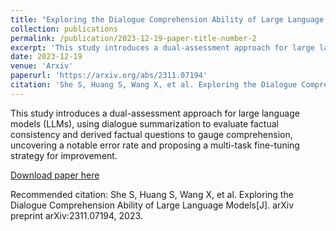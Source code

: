 ```yaml
---
title: "Exploring the Dialogue Comprehension Ability of Large Language Models"
collection: publications
permalink: /publication/2023-12-19-paper-title-number-2
excerpt: 'This study introduces a dual-assessment approach for large language models (LLMs), using dialogue summarization to evaluate factual consistency and derived factual questions to gauge comprehension, uncovering a notable error rate and proposing a multi-task fine-tuning strategy for improvement.'
date: 2023-12-19
venue: 'Arxiv'
paperurl: 'https://arxiv.org/abs/2311.07194'
citation: 'She S, Huang S, Wang X, et al. Exploring the Dialogue Comprehension Ability of Large Language Models[J]. arXiv preprint arXiv:2311.07194, 2023.'
---
```

This study introduces a dual-assessment approach for large language models (LLMs), using dialogue summarization to evaluate factual consistency and derived factual questions to gauge comprehension, uncovering a notable error rate and proposing a multi-task fine-tuning strategy for improvement.

[Download paper here](https://arxiv.org/abs/2311.07194)

Recommended citation: She S, Huang S, Wang X, et al. Exploring the Dialogue Comprehension Ability of Large Language Models[J]. arXiv preprint arXiv:2311.07194, 2023.